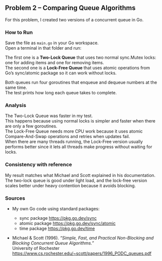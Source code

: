 ## Problem 2 – Comparing Queue Algorithms

For this problem, I created two versions of a concurrent queue in Go.

### How to Run

Save the file as `main.go` in your Go workspace.  
Open a terminal in that folder and run:


The first one is a **Two-Lock Queue** that uses two normal sync.Mutex locks: one for adding items and one for removing items.  
The second one is a **Lock-Free Queue** that uses atomic operations from Go’s sync/atomic package so it can work without locks.

Both queues run four goroutines that enqueue and dequeue numbers at the same time.  
The test prints how long each queue takes to complete.

### Analysis
The Two-Lock Queue was faster in my test.  
This happens because using normal locks is simpler and faster when there are only a few goroutines.  
The Lock-Free Queue needs more CPU work because it uses atomic Compare-And-Swap operations and retries when updates fail.  
When there are many threads running, the Lock-Free version usually performs better since it lets all threads make progress without waiting for locks.

### Consistency with reference
My result matches what Michael and Scott explained in his documentation.  
The two-lock queue is good under light load, and the lock-free version scales better under heavy contention because it avoids blocking.

### Sources
- My own Go code using standard packages:  
  - sync package https://pkg.go.dev/sync  
  - atomic package https://pkg.go.dev/sync/atomic   
  - time package https://pkg.go.dev/time

- Michael & Scott (1996). *“Simple, Fast, and Practical Non-Blocking and Blocking Concurrent Queue Algorithms.”*  
  University of Rochester https://www.cs.rochester.edu/~scott/papers/1996_PODC_queues.pdf
